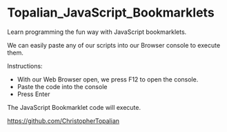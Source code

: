 # Topalian_JavaScript_Bookmarklets

Learn programming the fun way with JavaScript bookmarklets.

We can easily paste any of our scripts into our Browser console to execute them.

Instructions:
   * With our Web Browser open, we press F12 to open the console.
   * Paste the code into the console
   * Press Enter

The JavaScript Bookmarklet code will execute.

https://github.com/ChristopherTopalian
